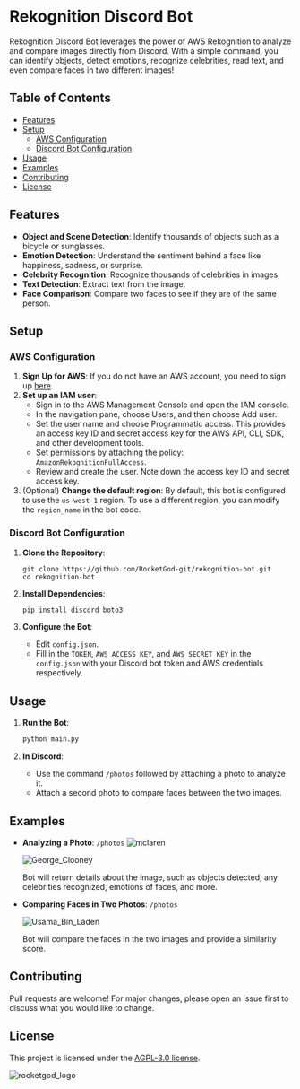 # Rekognition Discord Bot

Rekognition Discord Bot leverages the power of AWS Rekognition to analyze and compare images directly from Discord. With a simple command, you can identify objects, detect emotions, recognize celebrities, read text, and even compare faces in two different images!

## Table of Contents
- [Features](#features)
- [Setup](#setup)
  - [AWS Configuration](#aws-configuration)
  - [Discord Bot Configuration](#discord-bot-configuration)
- [Usage](#usage)
- [Examples](#examples)
- [Contributing](#contributing)
- [License](#license)

## Features
- **Object and Scene Detection**: Identify thousands of objects such as a bicycle or sunglasses.
- **Emotion Detection**: Understand the sentiment behind a face like happiness, sadness, or surprise.
- **Celebrity Recognition**: Recognize thousands of celebrities in images.
- **Text Detection**: Extract text from the image.
- **Face Comparison**: Compare two faces to see if they are of the same person.

## Setup

### AWS Configuration

1. **Sign Up for AWS**: If you do not have an AWS account, you need to sign up [here](https://aws.amazon.com/).
2. **Set up an IAM user**:
   - Sign in to the AWS Management Console and open the IAM console.
   - In the navigation pane, choose Users, and then choose Add user.
   - Set the user name and choose Programmatic access. This provides an access key ID and secret access key for the AWS API, CLI, SDK, and other development tools.
   - Set permissions by attaching the policy: `AmazonRekognitionFullAccess`.
   - Review and create the user. Note down the access key ID and secret access key.
3. (Optional) **Change the default region**: By default, this bot is configured to use the `us-west-1` region. To use a different region, you can modify the `region_name` in the bot code.

### Discord Bot Configuration

1. **Clone the Repository**:
   ```
   git clone https://github.com/RocketGod-git/rekognition-bot.git
   cd rekognition-bot
   ```

2. **Install Dependencies**:
   ```bash
   pip install discord boto3
   ```

3. **Configure the Bot**:
   - Edit `config.json`.
   - Fill in the `TOKEN`, `AWS_ACCESS_KEY`, and `AWS_SECRET_KEY` in the `config.json` with your Discord bot token and AWS credentials respectively.

## Usage

1. **Run the Bot**:
   ```bash
   python main.py
   ```

2. **In Discord**:
   - Use the command `/photos` followed by attaching a photo to analyze it.
   - Attach a second photo to compare faces between the two images.

## Examples

- **Analyzing a Photo**:
   `/photos`
   ![mclaren](https://github.com/RocketGod-git/rekognition-bot/assets/57732082/2d093a91-6f10-4b57-8924-71ceefa956b1)

   ![George_Clooney](https://github.com/RocketGod-git/rekognition-bot/assets/57732082/382c38e3-7784-4e71-b545-0cf6466bb763)

   Bot will return details about the image, such as objects detected, any celebrities recognized, emotions of faces, and more.

- **Comparing Faces in Two Photos**:
   `/photos`

  ![Usama_Bin_Laden](https://github.com/RocketGod-git/rekognition-bot/assets/57732082/bce27944-18c0-45ed-b490-be245e1adeb1)

   Bot will compare the faces in the two images and provide a similarity score.

## Contributing

Pull requests are welcome! For major changes, please open an issue first to discuss what you would like to change.

## License

This project is licensed under the [AGPL-3.0 license](https://github.com/RocketGod-git/rekognition-bot/blob/main/LICENSE).

![rocketgod_logo](https://github.com/RocketGod-git/shodanbot/assets/57732082/7929b554-0fba-4c2b-b22d-6772d23c4a18)
